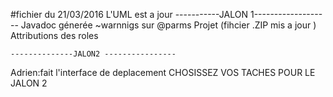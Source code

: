 #fichier du 21/03/2016
L'UML est a jour
    -----------JALON 1-------------------
Javadoc génerée ~warnnigs sur @parms
Projet (fihcier .ZIP mis a jour )
Attributions des roles

    --------------JALON2 ----------------
Adrien:fait l'interface de deplacement
CHOSISSEZ VOS TACHES POUR LE JALON 2

